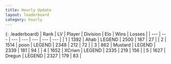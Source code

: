 ```yaml
---
title: Hourly Update
layout: leaderboard
category: hourly
---
```


{: .leaderboard}
| Rank | LV | Player | Division | Elo | Wins | Losses |
| --- | --- | --- | --- | --- | --- | --- |
| <span data-change="0">1</span> | 1392 | <span title="ID: 402846">Ahab</span> | LEGEND | <span data-change="0">2500</span> | <span data-change="0">187</span> | <span data-change="0">27</span> |
| <span data-change="0">2</span> | 1514 | <span title="ID: 540690">poon</span> | LEGEND | <span data-change="2">2348</span> | <span data-change="2">212</span> | <span data-change="1">72</span> |
| <span data-change="0">3</span> | 862 | <span title="ID: 611082">Mustard</span> | LEGEND | <span data-change="0">2339</span> | <span data-change="0">181</span> | <span data-change="0">94</span> |
| <span data-change="0">4</span> | 1652 | <span title="ID: 448883">XCriwn</span> | LEGEND | <span data-change="0">2335</span> | <span data-change="0">219</span> | <span data-change="0">156</span> |
| <span data-change="0">5</span> | 1627 | <span title="ID: 337810">Dregun</span> | LEGEND | <span data-change="0">2327</span> | <span data-change="0">179</span> | <span data-change="0">83</span> |